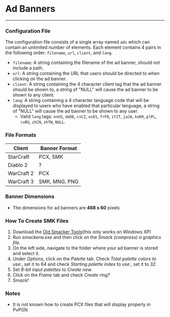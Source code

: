 # Ad Banners
---

### Configuration File
The configuration file consists of a single array named ````ads```` which can contain an unlimited number of elements. Each element contains 4 pairs in the following order: ````filename````, ````url````, ````client````, and ````lang````.
- ````filename````: A string containing the filename of the ad banner, should not include a path.
- ````url````: A string containing the URL that users should be directed to when clicking on the ad banner.
- ````client````: A string containing the 4 character client tag that the ad banner should be shown to, a string of "NULL" will cause the ad banner to be shown to any client.
- ````lang````: A string containing a 4 character language code that will be displayed to users who have enabled that particular language, a string of "NULL" will cause the ad banner to be shown to any user.
    - Valid ````lang```` tags: ````enUS````, ````deDE````, ````csCZ````, ````esES````, ````frFR````, ````itIT````, ````jaJA````, ````koKR````, ````plPL````, ````ruRU````, ````zhCN````, ````zhTW````, ````NULL````.

### File Formats
| Client     | Banner Format |
|------------|---------------|
| StarCraft  | PCX, SMK      |
| Diablo 2   | ?             |
| WarCraft 2 | PCX           |
| WarCraft 3 | SMK, MNG, PNG |

### Banner Dimensions
- The dimensions for ad banners are **468 x 60** pixels

### How To Create SMK Files
1. Download the [Old Smacker Tools](http://files.campaigncreations.org/resources/sc/programs/RADTools.zip)(this only works on Windows XP)
2. Run *smackerw.exe* and then click on the *Smack (compress) a graphics file.*
3. On the left side, navigate to the folder where your ad banner is stored and select it.
4. Under *Options*, click on the *Palette* tab. Check *Total palette colors to use:*, set it to *64* and check *Starting palette index to use:*, set it to *32*.
5. Set *8-bit input palettes* to *Create new.*
5. Click on the *Frame* tab and check *Create ring?*
6. *Smack!*

### Notes
- It is not known how to create PCX files that will display properly in PvPGN